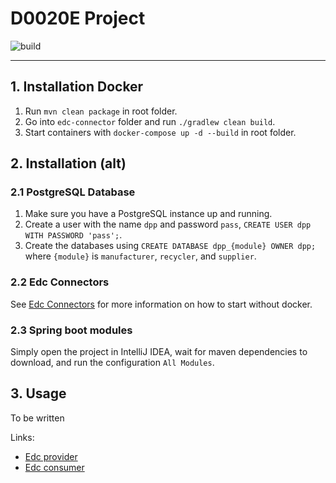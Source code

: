 # D0020E Project
![build](https://github.com/Cebasthian/d0020e-project/actions/workflows/maven.yml/badge.svg)

---

## 1. Installation Docker

1. Run `mvn clean package` in root folder.
2. Go into `edc-connector` folder and run `./gradlew clean build`.
3. Start containers with `docker-compose up -d --build` in root folder.

## 2. Installation (alt)

### 2.1 PostgreSQL Database
1. Make sure you have a PostgreSQL instance up and running.
2. Create a user with the name `dpp` and password `pass`, `CREATE USER dpp WITH PASSWORD 'pass';`.
3. Create the databases using `CREATE DATABASE dpp_{module} OWNER dpp;` where `{module}` is `manufacturer`, `recycler`, and `supplier`.

### 2.2 Edc Connectors
See [Edc Connectors](edc-connector/README.md) for more information on how to start without docker.  

### 2.3 Spring boot modules
Simply open the project in IntelliJ IDEA, wait for maven dependencies to download, and run the configuration `All Modules`.

## 3. Usage
To be written 

Links: 
* [Edc provider](http://localhost:8081/edc-provider/index.html) 
* [Edc consumer](http://localhost:8083/edc-consumer/index.html)